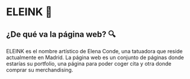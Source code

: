 # ELEINK 💉

## ¿De qué va la página web? 🔍
ELEINK  es el nombre artístico de Elena Conde, una tatuadora que reside actualmente en Madrid. 
La página web es un conjunto de páginas donde estarías su portfolio, una página para poder coger cita y otra donde comprar su merchandising.

